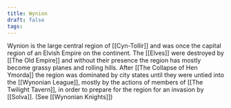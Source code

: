 ```yaml
---
title: Wynion
draft: false
tags:
---
```

Wynion is the large central region of [[Cyn-Tollir]] and was once the capital region of an Elvish Empire on the continent. The [[Elves]] were destroyed by [[The Old Empire]] and without their presence the region has mostly become grassy planes and rolling hills. After [[The Collapse of Hen Ymorda]] the region was dominated by city states until they were untied into the [[Wynonian League]], mostly by the actions of members of [[The Twilight Tavern]], in order to prepare for the region for an invasion by [[Solva]]. (See [[Wynonian Knights]])